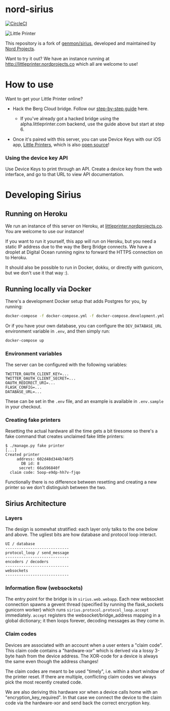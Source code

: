 # nord-sirius

[![CircleCI](https://circleci.com/gh/nordprojects/sirius.svg?style=svg)](https://circleci.com/gh/nordprojects/sirius)

![Little Printer](https://github.com/nordprojects/sirius/assets/1244307/b4456b39-becd-4bfe-bc46-ddb14dde86b8)

This repository is a fork of [genmon/sirius](https://github.com/genmon/sirius), developed and maintained by [Nord Projects](https://nordprojects.co).

Want to try it out? We have an instance running at http://littleprinter.nordprojects.co which all are welcome to use!

# How to use

Want to get your Little Printer online?

- Hack the Berg Cloud bridge. Follow our [step-by-step guide](https://docs.google.com/document/d/1JT1f2ClVdAnjrnby92V9ONBnN05EFQGYpLG5ijl5KRI/edit?usp=sharing) here.

  - If you've already got a hacked bridge using the alpha.littleprinter.com
    backend, use the guide above but start at step 6.

- Once it's paired with this server, you can use Device Keys with our iOS app,
  [Little Printers](https://itunes.apple.com/us/app/little-printers/id1393105914?ls=1&mt=8),
  which is also [open source](https://github.com/nordprojects/littleprinters-ios-app)!

### Using the device key API

Use Device Keys to print through an API. Create a device key from the web
interface, and go to that URL to view API documentation.

# Developing Sirius

## Running on Heroku

We run an instance of this server on Heroku, at [littleprinter.nordprojects.co](https://littleprinter.nordprojects.co). You are welcome to use our instance!

If you want to run it yourself, this app will run on Heroku, but you need a
static IP address due to the way the Berg Bridge connects. We have a droplet
at Digital Ocean running nginx to forward the HTTPS connection on to Heroku.

It should also be possible to run in Docker, dokku, or directly with gunicorn,
but we don't use it that way :).

## Running locally via Docker

There's a development Docker setup that adds Postgres for you, by running:

```sh
docker-compose -f docker-compose.yml -f docker-compose.development.yml up
```

Or if you have your own database, you can configure the `DEV_DATABASE_URL` environment variable in `.env`, and then simply run:

```sh
docker-compose up
```

### Environment variables

The server can be configured with the following variables:

```properties
TWITTER_OAUTH_CLIENT_KEY=...
TWITTER_OAUTH_CLIENT_SECRET=...
OAUTH_REDIRECT_URI=...
FLASK_CONFIG=...
DATABASE_URL=...
```

These can be set in the `.env` file, and an example is available in `.env.sample` in your checkout.

### Creating fake printers

Resetting the actual hardware all the time gets a bit tiresome so
there's a fake command that creates unclaimed fake little printers:

```console
$ ./manage.py fake printer
[...]
Created printer
     address: 602d48d344b746f5
       DB id: 8
      secret: 66a596840f
  claim code: 5oop-e9dp-hh7v-fjqo
```

Functionally there is no difference between resetting and creating a new printer so we don't distinguish between the two.

## Sirius Architecture

### Layers

The design is somewhat stratified: each layer only talks to the one
below and above. The ugliest bits are how database and protocol loop
interact.

```
UI / database
----------------------------
protocol_loop / send_message
----------------------------
encoders / decoders
----------------------------
websockets
----------------------------
```

### Information flow (websockets)

The entry point for the bridge is in `sirius.web.webapp`. Each new
websocket connection spawns a gevent thread (specified by running the
flask_sockets gunicorn worker) which runs
`sirius.protocol.protocol_loop.accept` immediately. `accept` registers
the websocket/bridge_address mapping in a global dictionary; it then
loops forever, decoding messages as they come in.

### Claim codes

Devices are associated with an account when a user enters a "claim
code". This claim code contains a "hardware-xor" which is derived via
a lossy 3-byte hash from the device address. The XOR-code for a device
is always the same even though the address changes!

The claim codes are meant to be used "timely", i.e. within a short
window of the printer reset. If there are multiple, conflicting claim
codes we always pick the most recently created code.

We are also deriving this hardware xor when a device calls home with
an "encryption_key_required". In that case we connect the device to
the claim code via the hardware-xor and send back the correct
encryption key.
